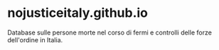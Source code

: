 # nojusticeitaly.github.io
Database sulle persone morte nel corso di fermi e controlli delle forze dell'ordine in Italia.
